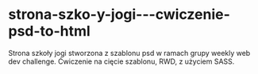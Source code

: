 # strona-szko-y-jogi---cwiczenie-psd-to-html
Strona szkoły jogi stworzona z szablonu psd w ramach grupy weekly web dev challenge. Ćwiczenie na cięcie szablonu, RWD, z użyciem SASS. 

